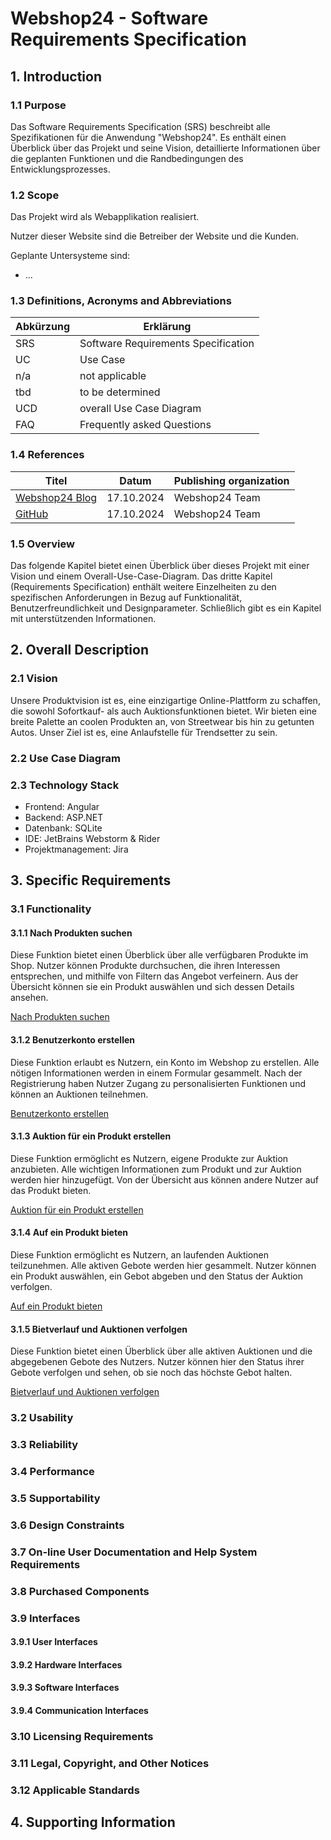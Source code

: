 # Webshop24 - Software Requirements Specification
## 1. Introduction
### 1.1 Purpose
Das Software Requirements Specification (SRS) beschreibt alle Spezifikationen für die Anwendung "Webshop24". Es enthält einen Überblick über das Projekt und seine Vision, detaillierte Informationen über die geplanten Funktionen und die Randbedingungen des Entwicklungsprozesses.
### 1.2 Scope
Das Projekt wird als Webapplikation realisiert.

Nutzer dieser Website sind die Betreiber der Website und die Kunden.

Geplante Untersysteme sind:
- ...
### 1.3 Definitions, Acronyms and Abbreviations
| Abkürzung | Erklärung                           |
|-----------|-------------------------------------|
| SRS       | Software Requirements Specification |
| UC        | Use Case                            |
| n/a       | not applicable                      |
| tbd       | to be determined                    |
| UCD       | overall Use Case Diagram            |
| FAQ       | Frequently asked Questions          |
### 1.4 References
| Titel                                                                   |   Datum    | Publishing organization |
|-------------------------------------------------------------------------|:----------:|-------------------------|
| [Webshop24 Blog](https://github.com/lucariebel/online-shop/discussions) | 17.10.2024 | Webshop24 Team          |
| [GitHub](https://github.com/lucariebel/online-shop)                     | 17.10.2024 | Webshop24 Team                   |
### 1.5 Overview
Das folgende Kapitel bietet einen Überblick über dieses Projekt mit einer Vision und einem Overall-Use-Case-Diagram. Das dritte Kapitel (Requirements Specification) enthält weitere Einzelheiten zu den spezifischen Anforderungen in Bezug auf Funktionalität, Benutzerfreundlichkeit und Designparameter. Schließlich gibt es ein Kapitel mit unterstützenden Informationen.
## 2. Overall Description
### 2.1 Vision
Unsere Produktvision ist es, eine einzigartige Online-Plattform zu schaffen, die sowohl Sofortkauf- als auch Auktionsfunktionen bietet. Wir bieten eine breite Palette an coolen Produkten an, von Streetwear bis hin zu getunten Autos. Unser Ziel ist es, eine Anlaufstelle für Trendsetter zu sein.
### 2.2 Use Case Diagram
### 2.3 Technology Stack
- Frontend: Angular
- Backend: ASP.NET
- Datenbank: SQLite
- IDE: JetBrains Webstorm & Rider
- Projektmanagement: Jira
## 3. Specific Requirements
### 3.1 Functionality
#### 3.1.1 Nach Produkten suchen
Diese Funktion bietet einen Überblick über alle verfügbaren Produkte im Shop. Nutzer können Produkte durchsuchen, die ihren Interessen entsprechen, und mithilfe von Filtern das Angebot verfeinern. Aus der Übersicht können sie ein Produkt auswählen und sich dessen Details ansehen.

[Nach Produkten suchen](../doc/use_cases/UC01-search-product)

#### 3.1.2 Benutzerkonto erstellen
Diese Funktion erlaubt es Nutzern, ein Konto im Webshop zu erstellen. Alle nötigen Informationen werden in einem Formular gesammelt. Nach der Registrierung haben Nutzer Zugang zu personalisierten Funktionen und können an Auktionen teilnehmen.

[Benutzerkonto erstellen](../doc/use_cases/UC02-create-user-account)

#### 3.1.3 Auktion für ein Produkt erstellen
Diese Funktion ermöglicht es Nutzern, eigene Produkte zur Auktion anzubieten. Alle wichtigen Informationen zum Produkt und zur Auktion werden hier hinzugefügt. Von der Übersicht aus können andere Nutzer auf das Produkt bieten.

[Auktion für ein Produkt erstellen](../doc/use_cases/UC03-create-auction)

#### 3.1.4 Auf ein Produkt bieten
Diese Funktion ermöglicht es Nutzern, an laufenden Auktionen teilzunehmen. Alle aktiven Gebote werden hier gesammelt. Nutzer können ein Produkt auswählen, ein Gebot abgeben und den Status der Auktion verfolgen.

[Auf ein Produkt bieten](../doc/use_cases/UC04-bid-on-product)

#### 3.1.5 Bietverlauf und Auktionen verfolgen
Diese Funktion bietet einen Überblick über alle aktiven Auktionen und die abgegebenen Gebote des Nutzers. Nutzer können hier den Status ihrer Gebote verfolgen und sehen, ob sie noch das höchste Gebot halten.

[Bietverlauf und Auktionen verfolgen](../doc/use_cases/UC05-track-bidding-and-auctions)

### 3.2 Usability
### 3.3 Reliability
### 3.4 Performance
### 3.5 Supportability
### 3.6 Design Constraints
### 3.7 On-line User Documentation and Help System Requirements
### 3.8 Purchased Components
### 3.9 Interfaces
#### 3.9.1 User Interfaces
#### 3.9.2 Hardware Interfaces
#### 3.9.3 Software Interfaces
#### 3.9.4 Communication Interfaces
### 3.10 Licensing Requirements
### 3.11 Legal, Copyright, and Other Notices
### 3.12 Applicable Standards
## 4. Supporting Information